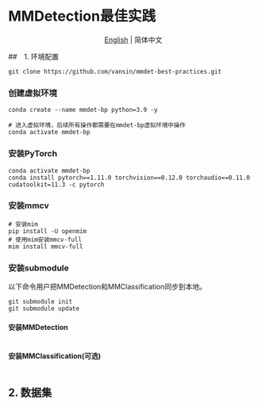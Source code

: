 # MMDetection最佳实践

<div align="center">

[English](README.md) | 简体中文

</div>

##　1. 环境配置

```shell
git clone https://github.com/vansin/mmdet-best-practices.git
```

### 创建虚拟环境

```shell
conda create --name mmdet-bp python=3.9 -y

# 进入虚拟环境，后续所有操作都需要在mmdet-bp虚拟环境中操作
conda activate mmdet-bp
```

### 安装PyTorch

```shell
conda activate mmdet-bp
conda install pytorch==1.11.0 torchvision==0.12.0 torchaudio==0.11.0 cudatoolkit=11.3 -c pytorch
```

### 安装mmcv

```shell
# 安装mim
pip install -U openmim
# 使用mim安装mmcv-full
mim install mmcv-full
```


### 安装submodule

<!-- （不需要执行）
```shell
git add submodule https://github.com/open-mmlab/mmdetection.git
git add submodule https://www.github.com/open-mmlab/mmclassification.git
``` -->

以下命令用户把MMDetection和MMClassification同步到本地。
```shell
git submodule init
git submodule update
```


#### 安装MMDetection

```shell

```

#### 安装MMClassification(可选)

```shell

```

## 2. 数据集